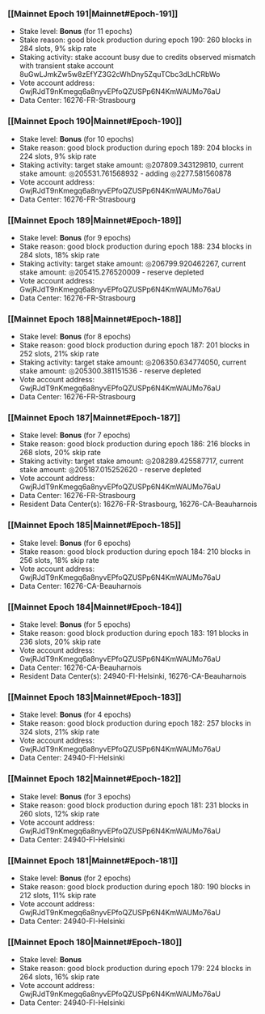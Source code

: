 ### [[Mainnet Epoch 191|Mainnet#Epoch-191]]
* Stake level: **Bonus** (for 11 epochs)
* Stake reason: good block production during epoch 190: 260 blocks in 284 slots, 9% skip rate
* Staking activity: stake account busy due to credits observed mismatch with transient stake account 8uGwLJmkZw5w8zEfYZ3G2cWhDny5ZquTCbc3dLhCRbWo
* Vote account address: GwjRJdT9nKmegq6a8nyvEPfoQZUSPp6N4KmWAUMo76aU
* Data Center: 16276-FR-Strasbourg
### [[Mainnet Epoch 190|Mainnet#Epoch-190]]
* Stake level: **Bonus** (for 10 epochs)
* Stake reason: good block production during epoch 189: 204 blocks in 224 slots, 9% skip rate
* Staking activity: target stake amount: ◎207809.343129810, current stake amount: ◎205531.761568932 - adding ◎2277.581560878
* Vote account address: GwjRJdT9nKmegq6a8nyvEPfoQZUSPp6N4KmWAUMo76aU
* Data Center: 16276-FR-Strasbourg
### [[Mainnet Epoch 189|Mainnet#Epoch-189]]
* Stake level: **Bonus** (for 9 epochs)
* Stake reason: good block production during epoch 188: 234 blocks in 284 slots, 18% skip rate
* Staking activity: target stake amount: ◎206799.920462267, current stake amount: ◎205415.276520009 - reserve depleted
* Vote account address: GwjRJdT9nKmegq6a8nyvEPfoQZUSPp6N4KmWAUMo76aU
* Data Center: 16276-FR-Strasbourg
### [[Mainnet Epoch 188|Mainnet#Epoch-188]]
* Stake level: **Bonus** (for 8 epochs)
* Stake reason: good block production during epoch 187: 201 blocks in 252 slots, 21% skip rate
* Staking activity: target stake amount: ◎206350.634774050, current stake amount: ◎205300.381151536 - reserve depleted
* Vote account address: GwjRJdT9nKmegq6a8nyvEPfoQZUSPp6N4KmWAUMo76aU
* Data Center: 16276-FR-Strasbourg
### [[Mainnet Epoch 187|Mainnet#Epoch-187]]
* Stake level: **Bonus** (for 7 epochs)
* Stake reason: good block production during epoch 186: 216 blocks in 268 slots, 20% skip rate
* Staking activity: target stake amount: ◎208289.425587717, current stake amount: ◎205187.015252620 - reserve depleted
* Vote account address: GwjRJdT9nKmegq6a8nyvEPfoQZUSPp6N4KmWAUMo76aU
* Data Center: 16276-FR-Strasbourg
* Resident Data Center(s): 16276-FR-Strasbourg, 16276-CA-Beauharnois
### [[Mainnet Epoch 185|Mainnet#Epoch-185]]
* Stake level: **Bonus** (for 6 epochs)
* Stake reason: good block production during epoch 184: 210 blocks in 256 slots, 18% skip rate
* Vote account address: GwjRJdT9nKmegq6a8nyvEPfoQZUSPp6N4KmWAUMo76aU
* Data Center: 16276-CA-Beauharnois
### [[Mainnet Epoch 184|Mainnet#Epoch-184]]
* Stake level: **Bonus** (for 5 epochs)
* Stake reason: good block production during epoch 183: 191 blocks in 236 slots, 20% skip rate
* Vote account address: GwjRJdT9nKmegq6a8nyvEPfoQZUSPp6N4KmWAUMo76aU
* Data Center: 16276-CA-Beauharnois
* Resident Data Center(s): 24940-FI-Helsinki, 16276-CA-Beauharnois
### [[Mainnet Epoch 183|Mainnet#Epoch-183]]
* Stake level: **Bonus** (for 4 epochs)
* Stake reason: good block production during epoch 182: 257 blocks in 324 slots, 21% skip rate
* Vote account address: GwjRJdT9nKmegq6a8nyvEPfoQZUSPp6N4KmWAUMo76aU
* Data Center: 24940-FI-Helsinki
### [[Mainnet Epoch 182|Mainnet#Epoch-182]]
* Stake level: **Bonus** (for 3 epochs)
* Stake reason: good block production during epoch 181: 231 blocks in 260 slots, 12% skip rate
* Vote account address: GwjRJdT9nKmegq6a8nyvEPfoQZUSPp6N4KmWAUMo76aU
* Data Center: 24940-FI-Helsinki
### [[Mainnet Epoch 181|Mainnet#Epoch-181]]
* Stake level: **Bonus** (for 2 epochs)
* Stake reason: good block production during epoch 180: 190 blocks in 212 slots, 11% skip rate
* Vote account address: GwjRJdT9nKmegq6a8nyvEPfoQZUSPp6N4KmWAUMo76aU
* Data Center: 24940-FI-Helsinki
### [[Mainnet Epoch 180|Mainnet#Epoch-180]]
* Stake level: **Bonus**
* Stake reason: good block production during epoch 179: 224 blocks in 264 slots, 16% skip rate
* Vote account address: GwjRJdT9nKmegq6a8nyvEPfoQZUSPp6N4KmWAUMo76aU
* Data Center: 24940-FI-Helsinki